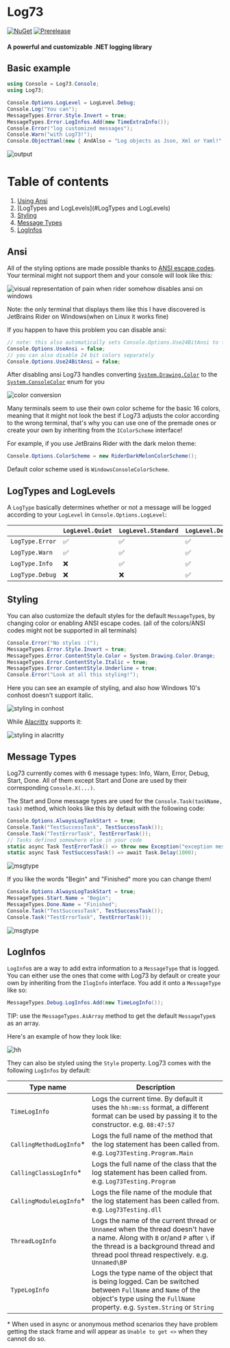 # Log73
[![NuGet](https://img.shields.io/nuget/v/Log73)](https://www.nuget.org/packages/Log73/)
[![Prerelease](https://img.shields.io/nuget/vpre/Log73)](https://www.nuget.org/packages/Log73/)

#### A powerful and customizable .NET logging library

## Basic example

```csharp
using Console = Log73.Console;
using Log73;

Console.Options.LogLevel = LogLevel.Debug;
Console.Log("You can");
MessageTypes.Error.Style.Invert = true;
MessageTypes.Error.LogInfos.Add(new TimeExtraInfo());
Console.Error("log customized messages");
Console.Warn("with Log73!");
Console.ObjectYaml(new { AndAlso = "Log objects as Json, Xml or Yaml!" });
```

![output](https://i.imgur.com/AI3b8Lk.png)

# Table of contents

1. [Using Ansi](#ansi)
2. [LogTypes and LogLevels](#LogTypes and LogLevels)
3. [Styling](#styling)
4. [Message Types](#message-types)
5. [LogInfos](#loginfos)

## Ansi

All of the styling options are made possible thanks to [ANSI escape codes](https://en.wikipedia.org/wiki/ANSI_escape_code). Your terminal might not support them and your console will look like this: 

![visual representation of pain when rider somehow disables ansi on windows](https://i.imgur.com/uUreBii.png)

Note: the only terminal that displays them like this I have discovered is JetBrains Rider on Windows(when on Linux it works fine)

If you happen to have this problem you can disable ansi:

```csharp
// note: this also automatically sets Console.Options.Use24BitAnsi to false
Console.Options.UseAnsi = false;
// you can also disable 24 bit colors separately
Console.Options.Use24BitAnsi = false;
```

After disabling ansi Log73 handles converting [`System.Drawing.Color`](https://docs.microsoft.com/en-us/dotnet/api/system.drawing.color) to the [`System.ConsoleColor`](https://docs.microsoft.com/en-us/dotnet/api/system.consolecolor) enum for you

![color conversion](https://i.imgur.com/5e21xC9.png)

Many terminals seem to use their own color scheme for the basic 16 colors, meaning that it might not look the best if Log73 adjusts the color according to the wrong terminal, that's why you can use one of the premade ones or create your own by inheriting from the `IColorScheme` interface!



For example, if you use JetBrains Rider with the dark melon theme:

```csharp
Console.Options.ColorScheme = new RiderDarkMelonColorScheme();
```

Default color scheme used is `WindowsConsoleColorScheme`.

## LogTypes and LogLevels

A `LogType` basically determines whether or not a message will be logged according to your `LogLevel` in `Console.Options.LogLevel`:

|                 | `LogLevel.Quiet` | `LogLevel.Standard` | `LogLevel.Debug` |
| --------------- | ---------------- | ------------------- | ---------------- |
| `LogType.Error` | ✅                | ✅                   | ✅                |
| `LogType.Warn`  | ✅                | ✅                   | ✅                |
| `LogType.Info`  | ❌                | ✅                   | ✅                |
| `LogType.Debug` | ❌                | ❌                   | ✅                |



## Styling

You can also customize the default styles for the default `MessageType`s, by changing color or enabling ANSI escape codes. (all of the colors/ANSI codes might not be supported in all terminals)

```csharp
Console.Error("No styles :(");
MessageTypes.Error.Style.Invert = true;
MessageTypes.Error.ContentStyle.Color = System.Drawing.Color.Orange;
MessageTypes.Error.ContentStyle.Italic = true;
MessageTypes.Error.ContentStyle.Underline = true;
Console.Error("Look at all this styling!");
```



Here you can see an example of styling, and also how Windows 10's conhost doesn't support italic.

![styling in conhost](https://i.imgur.com/L6j0HIr.png)

While [Alacritty](https://github.com/alacritty/alacritty) supports it:

![styling in alacritty](https://i.imgur.com/MIUIezo.png)

## Message Types

Log73 currently comes with 6 message types: Info, Warn, Error, Debug, Start, Done. All of them except Start and Done are used by their corresponding `Console.X(...)`.

The Start and Done message types are used for the `Console.Task(taskName, task)` method, which looks like this by default with the following code:

```csharp
Console.Options.AlwaysLogTaskStart = true;
Console.Task("TestSuccessTask", TestSuccessTask());
Console.Task("TestErrorTask", TestErrorTask());
// Tasks defined somewhere else in your code
static async Task TestErrorTask() => throw new Exception("exception message");
static async Task TestSuccessTask() => await Task.Delay(1000);
```

![msgtype](https://i.imgur.com/pR63J3H.png)

If you like the words "Begin" and "Finished" more you can change them!

```csharp
Console.Options.AlwaysLogTaskStart = true;
MessageTypes.Start.Name = "Begin";
MessageTypes.Done.Name = "Finished";
Console.Task("TestSuccessTask", TestSuccessTask());
Console.Task("TestErrorTask", TestErrorTask());
```

![msgtype](https://i.imgur.com/T21fobE.png)
## LogInfos
`LogInfo`s are a way to add extra information to a `MessageType` that is logged. You can either use the ones that come with Log73 by default or create your own by inheriting from the `IlogInfo` interface. You add it onto a `MessageType` like so:

```csharp
MessageTypes.Debug.LogInfos.Add(new TimeLogInfo());
```

TIP: use the `MessageTypes.AsArray` method to get the default `MessageType`s as an array.

Here's an example of how they look like:

![hh](https://i.imgur.com/ysLr5MN.png)

They can also be styled using the `Style` property. Log73 comes with the following `LogInfos` by default:

| Type name               | Description                                                  |
| ----------------------- | ------------------------------------------------------------ |
| `TimeLogInfo`           | Logs the current time. By default it uses the `hh:mm:ss` format, a different format can be used by passing it to the constructor. e.g. `08:47:57` |
| `CallingMethodLogInfo`* | Logs the full name of the method that the log statement has been called from. e.g. `Log73Testing.Program.Main` |
| `CallingClassLogInfo`*  | Logs the full name of the class that the log statement has been called from. e.g. `Log73Testing.Program` |
| `CallingModuleLogInfo`* | Logs the file name of the module that the log statement has been called from. e.g. `Log73Testing.dll` |
| `ThreadLogInfo`         | Logs the name of the current thread or `Unnamed` when the thread doesn't have a name. Along with `B` or/and `P` after `\` if the thread is a background thread and thread pool thread respectively. e.g. `Unnamed\BP` |
| `TypeLogInfo`           | Logs the type name of the object that is being logged. Can be switched between `FullName` and `Name`  of the object's type using the `FullName` property. e.g. `System.String` or `String` |

\* When used in async or anonymous method scenarios they have problem getting the stack frame and will appear as `Unable to get <>` when they cannot do so.

